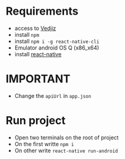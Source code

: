# Requirements
- access to [Vedjiz](https://github.com/XCarrel/vedjiz-desktop)
- install `npm`
- install `npm i -g react-native-cli`
- Emulator android OS Q (x86_x64)
- install [react-native](https://reactnative.dev/docs/environment-setup)

# IMPORTANT  
- Change the `apiUrl` in `app.json`

# Run project
- Open two terminals on the root of project
- On the first writte `npm i`
- On other write `react-native run-android`
